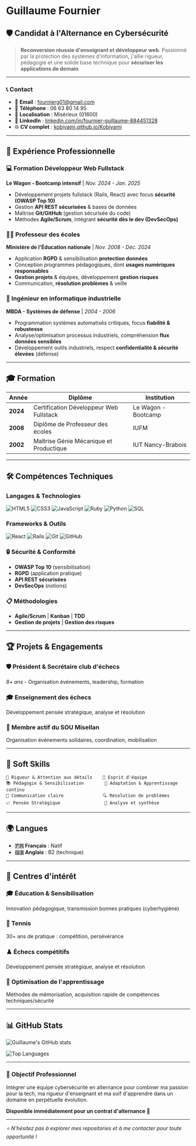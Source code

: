 # Guillaume Fournier
## 🛡️ Candidat à l'Alternance en Cybersécurité

> **Reconversion réussie d'enseignant et développeur web**. Passionné par la protection des systèmes d'information, j'allie rigueur, pédagogie et une solide base technique pour **sécuriser les applications de demain**.

---

### 📞 Contact
- 📧 **Email** : fournierg01@gmail.com
- 📱 **Téléphone** : 06 63 80 14 95
- 📍 **Localisation** : Misérieux (01600)
- 💼 **LinkedIn** : [linkedin.com/in/fournier-guillaume-884451328](https://www.linkedin.com/in/fournier-guillaume-884451328/)
- 🌐 **CV complet** : [kobiyami.github.io/Kobiyami](https://kobiyami.github.io/Kobiyami/)

---

## 🎯 Expérience Professionnelle

### 💻 Formation Développeur Web Fullstack
**Le Wagon - Bootcamp intensif** | *Nov. 2024 - Jan. 2025*
- Développement projets fullstack (Rails, React) avec focus **sécurité (OWASP Top 10)**
- Gestion **API REST sécurisées** & bases de données
- Maîtrise **Git/GitHub** (gestion sécurisée du code)
- Méthodes **Agile/Scrum**, intégrant **sécurité dès le dev (DevSecOps)**

### 👨‍🏫 Professeur des écoles
**Ministère de l'Éducation nationale** | *Nov. 2008 - Déc. 2024*
- Application **RGPD** & sensibilisation **protection données**
- Conception programmes pédagogiques, dont **usages numériques responsables**
- **Gestion projets** & équipes, développement **gestion risques**
- Communication, **résolution problèmes** & veille

### 🔧 Ingénieur en informatique industrielle
**MBDA - Systèmes de défense** | *2004 - 2006*
- Programmation systèmes automatisés critiques, focus **fiabilité & robustesse**
- Analyse/optimisation processus industriels, compréhension **flux données sensibles**
- Développement outils industriels, respect **confidentialité & sécurité élevées** (défense)

---

## 🎓 Formation

| Année | Diplôme | Institution |
|-------|---------|-------------|
| **2024** | Certification Développeur Web Fullstack | Le Wagon - Bootcamp |
| **2008** | Diplôme de Professeur des écoles | IUFM |
| **2002** | Maîtrise Génie Mécanique et Productique | IUT Nancy-Brabois |

---

## 🛠️ Compétences Techniques

### Langages & Technologies
![HTML5](https://img.shields.io/badge/-HTML5-E34F26?style=flat-square&logo=html5&logoColor=white)
![CSS3](https://img.shields.io/badge/-CSS3-1572B6?style=flat-square&logo=css3)
![JavaScript](https://img.shields.io/badge/-JavaScript-F7DF1E?style=flat-square&logo=javascript&logoColor=black)
![Ruby](https://img.shields.io/badge/-Ruby-CC342D?style=flat-square&logo=ruby)
![Python](https://img.shields.io/badge/-Python-3776AB?style=flat-square&logo=python&logoColor=white)
![SQL](https://img.shields.io/badge/-SQL-4479A1?style=flat-square&logo=mysql&logoColor=white)

### Frameworks & Outils
![React](https://img.shields.io/badge/-React-61DAFB?style=flat-square&logo=react&logoColor=black)
![Rails](https://img.shields.io/badge/-Rails-CC0000?style=flat-square&logo=ruby-on-rails)
![Git](https://img.shields.io/badge/-Git-F05032?style=flat-square&logo=git&logoColor=white)
![GitHub](https://img.shields.io/badge/-GitHub-181717?style=flat-square&logo=github)

### 🔒 Sécurité & Conformité
- **OWASP Top 10** (sensibilisation)
- **RGPD** (application pratique)
- **API REST sécurisées**
- **DevSecOps** (notions)

### 📋 Méthodologies
- **Agile/Scrum** | **Kanban** | **TDD**
- **Gestion de projets** | **Gestion des risques**

---

## 🏆 Projets & Engagements

### 🛡️ Président & Secrétaire club d'échecs
*8+ ans* - Organisation événements, leadership, formation

### 🎓 Enseignement des échecs
Développement pensée stratégique, analyse et résolution

### 🤝 Membre actif du SOU Misellan
Organisation événements solidaires, coordination, mobilisation

---

## 💪 Soft Skills

```
🎯 Rigueur & Attention aux détails    👥 Esprit d'équipe
📚 Pédagogie & Sensibilisation        🔄 Adaptation & Apprentissage continu
💬 Communication claire               🔍 Résolution de problèmes
📈 Pensée Stratégique                 🧠 Analyse et synthèse
```

---

## 🌍 Langues

- **🇫🇷 Français** : Natif
- **🇬🇧 Anglais** : B2 (technique)

---

## 🎯 Centres d'intérêt

### 🎓 Éducation & Sensibilisation
Innovation pédagogique, transmission bonnes pratiques (cyberhygiène)

### 🎾 Tennis
30+ ans de pratique : compétition, persévérance

### ♟️ Échecs compétitifs
Développement pensée stratégique, analyse et résolution

### 🧠 Optimisation de l'apprentissage
Méthodes de mémorisation, acquisition rapide de compétences techniques/sécurité

---

## 📊 GitHub Stats

![Guillaume's GitHub stats](https://github-readme-stats.vercel.app/api?username=Kobiyami&show_icons=true&theme=radical)

![Top Languages](https://github-readme-stats.vercel.app/api/top-langs/?username=Kobiyami&layout=compact&theme=radical)

---

### 🚀 Objectif Professionnel

Intégrer une équipe cybersécurité en alternance pour combiner ma passion pour la tech, ma rigueur d'enseignant et ma soif d'apprendre dans un domaine en perpétuelle évolution.

**Disponible immédiatement pour un contrat d'alternance** 🎯

---

*⭐ N'hésitez pas à explorer mes repositories et à me contacter pour toute opportunité !*

